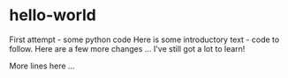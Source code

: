 # hello-world
First attempt - some python code
Here is some introductory text - code to follow.
Here are a few more changes ... 
I've still got a lot to learn!

More lines here ...
